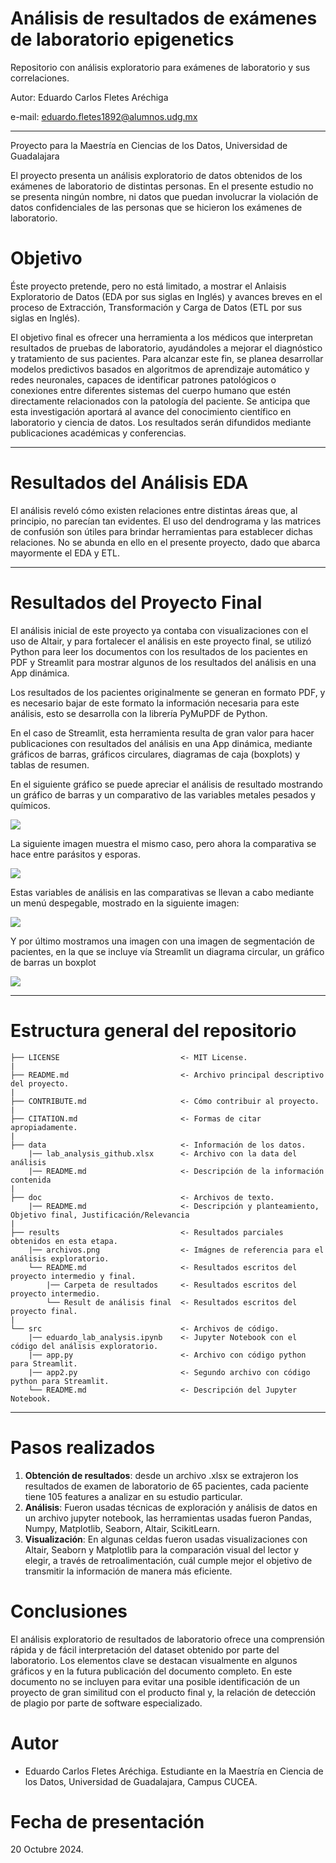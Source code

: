 # Análisis de resultados de exámenes de laboratorio epigenetics

Repositorio con análisis exploratorio para exámenes de laboratorio y sus correlaciones. 

Autor: Eduardo Carlos Fletes Aréchiga

e-mail: eduardo.fletes1892@alumnos.udg.mx
________________________________________________________________________________________________________________

Proyecto para la Maestría en Ciencias de los Datos, Universidad de Guadalajara

El proyecto presenta un análisis exploratorio de datos obtenidos de los exámenes de laboratorio de distintas personas.
En el presente estudio no se presenta ningún nombre, ni datos que puedan involucrar la violación de datos confidenciales de las personas que se hicieron los exámenes de laboratorio.

# Objetivo

Éste proyecto pretende, pero no está limitado, a mostrar el Anlaisis Exploratorio de Datos (EDA por sus siglas en Inglés) y avances breves en el proceso de Extracción, Transformación y Carga de Datos (ETL por sus siglas en Inglés).

El objetivo final es ofrecer una herramienta a los médicos que interpretan resultados de pruebas de laboratorio, ayudándoles a mejorar el diagnóstico y tratamiento de sus pacientes. Para alcanzar este fin, se planea desarrollar modelos predictivos basados en algoritmos de aprendizaje automático y redes neuronales, capaces de identificar patrones patológicos o conexiones entre diferentes sistemas del cuerpo humano que estén directamente relacionados con la patología del paciente. 
Se anticipa que esta investigación aportará al avance del conocimiento científico en laboratorio y ciencia de datos. 
Los resultados serán difundidos mediante publicaciones académicas y conferencias.
________________________________________________________________________________________________________________

# Resultados del Análisis EDA

El análisis reveló cómo existen relaciones entre distintas áreas que, al principio, no parecían tan evidentes. El uso del dendrograma y las matrices de confusión son útiles para brindar herramientas para establecer dichas relaciones. No se abunda en ello en el presente proyecto, dado que abarca mayormente el EDA y ETL.
________________________________________________________________________________________________________________

# Resultados del Proyecto Final

El análisis inicial de este proyecto ya contaba con visualizaciones con el uso de Altair, y para fortalecer el análisis en este proyecto final, se utilizó Python para leer los documentos con los resultados de los pacientes en PDF y Streamlit para mostrar algunos de los resultados del análisis en una App dinámica.

Los resultados de los pacientes originalmente se generan en formato PDF, y es necesario bajar de este formato la información necesaria para este análisis, esto se desarrolla con la librería PyMuPDF de Python.

En el caso de Streamlit, esta herramienta resulta de gran valor para hacer publicaciones con resultados del análisis en una App dinámica, mediante gráficos de barras, gráficos circulares, diagramas de caja (boxplots) y tablas de resumen. 

En el siguiente gráfico se puede apreciar el análisis de resultado mostrando un gráfico de barras y un comparativo de las variables metales pesados y químicos.

![]( https://github.com/edd885/Tecnicas-de-machine-learning-en-an-lisis-de-resultados-de-laboratorio/blob/main/results/Screenshot%202024-11-30%20074209.png)

La siguiente imagen muestra el mismo caso, pero ahora la comparativa se hace entre parásitos y esporas.

![]( https://github.com/edd885/Tecnicas-de-machine-learning-en-an-lisis-de-resultados-de-laboratorio/blob/main/results/Screenshot%202024-11-30%20074223.png)

Estas variables de análisis en las comparativas se llevan a cabo mediante un menú despegable, mostrado en la siguiente imagen:

![]( https://github.com/edd885/Tecnicas-de-machine-learning-en-an-lisis-de-resultados-de-laboratorio/blob/main/results/Screenshot%202024-11-30%20074234.png)

Y por último mostramos una imagen con una imagen de segmentación de pacientes, en la que se incluye vía Streamlit un diagrama circular, un gráfico de barras un boxplot 

![]( https://github.com/edd885/Tecnicas-de-machine-learning-en-an-lisis-de-resultados-de-laboratorio/blob/main/results/Screenshot%202024-11-30%20074248.png)






__________________________________________________________________________________________________________________

# Estructura general del repositorio

    ├── LICENSE                           <- MIT License.
    |  
    ├── README.md                         <- Archivo principal descriptivo del proyecto.  
    |  
    ├── CONTRIBUTE.md                     <- Cómo contribuir al proyecto.  
    |  
    ├── CITATION.md                       <- Formas de citar apropiadamente.  
    |  
    ├── data                              <- Información de los datos.  
        |── lab_analysis_github.xlsx      <- Archivo con la data del análisis
        |── README.md                     <- Descripción de la información contenida
    |
    ├── doc                               <- Archivos de texto.  
        |── README.md                     <- Descripción y planteamiento, Objetivo final, Justificación/Relevancia
    |  
    ├── results                           <- Resultados parciales obtenidos en esta etapa. 
        |── archivos.png                  <- Imágnes de referencia para el análisis exploratorio.
        └── README.md                     <- Resultados escritos del proyecto intermedio y final.
            |── Carpeta de resultados     <- Resultados escritos del proyecto intermedio.
            └── Result de análisis final  <- Resultados escritos del proyecto final.
    |  
    └── src                               <- Archivos de código.  
        |── eduardo_lab_analysis.ipynb    <- Jupyter Notebook con el código del análisis exploratorio.
        |── app.py                        <- Archivo con código python para Streamlit.
        |── app2.py                       <- Segundo archivo con código python para Streamlit.
        └── README.md                     <- Descripción del Jupyter Notebook.
______________________________________________________________

# Pasos realizados

1. **Obtención de resultados**: desde un archivo .xlsx se extrajeron los resultados de examen de laboratorio de 65 pacientes, cada paciente tiene 105 features a analizar en su estudio particular.
2. **Análisis**: Fueron usadas técnicas de exploración y análisis de datos en un archivo jupyter notebook, las herramientas usadas fueron Pandas, Numpy, Matplotlib, Seaborn, Altair, ScikitLearn.
3. **Visualización**: En algunas celdas fueron usadas visualizaciones con Altair, Seaborn y Matplotlib para la comparación visual del lector y elegir, a través de retroalimentación, cuál cumple mejor el objetivo de transmitir la información de manera más eficiente.

# Conclusiones
El análisis exploratorio de resultados de laboratorio ofrece una comprensión rápida y de fácil interpretación del dataset obtenido por parte del laboratorio. Los elementos clave se destacan visualmente en algunos gráficos y en la futura publicación del documento completo. En este documento no se incluyen para evitar una posible identificación de un proyecto de gran similitud con el producto final y, la relación de detección de plagio por parte de software especializado.

# Autor
- Eduardo Carlos Fletes Aréchiga. Estudiante en la Maestría en Ciencia de los Datos, Universidad de Guadalajara, Campus CUCEA.

# Fecha de presentación

20 Octubre 2024.
